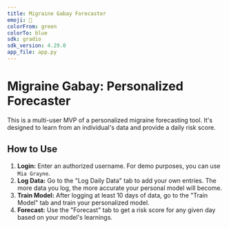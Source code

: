 ```yaml
---
title: Migraine Gabay Forecaster
emoji: 🧠
colorFrom: green
colorTo: blue
sdk: gradio
sdk_version: 4.29.0
app_file: app.py
---
```


# Migraine Gabay: Personalized Forecaster

This is a multi-user MVP of a personalized migraine forecasting tool. It's designed to learn from an individual's data and provide a daily risk score.

## How to Use

1.  **Login:** Enter an authorized username. For demo purposes, you can use `Mia Grayne`.
2.  **Log Data:** Go to the "Log Daily Data" tab to add your own entries. The more data you log, the more accurate your personal model will become.
3.  **Train Model:** After logging at least 10 days of data, go to the "Train Model" tab and train your personalized model.
4.  **Forecast:** Use the "Forecast" tab to get a risk score for any given day based on your model's learnings.
